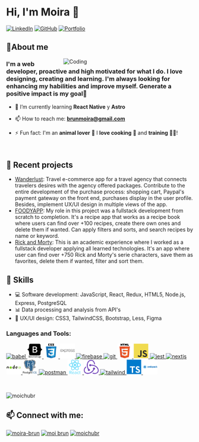 <h1>Hi, I'm Moira 👋</h1>

[![LinkedIn](https://img.shields.io/badge/LinkedIn-Connect-blue)](https://www.linkedin.com/in/moira-brun/)
[![GitHub](https://img.shields.io/badge/GitHub-Follow-green)](https://github.com/moichubr)
[![Portfolio](https://img.shields.io/badge/Portfolio-Visit-orange)](https://moirabrun.netlify.app/)

## 🌈About me
<img align="right" alt="Coding" width="350" src="https://media.tenor.com/S59bPkT0pqcAAAAC/programming.gif"/>
<h3 align="left">I'm a web developer, proactive and high motivated for what I do. I love designing, creating and learning. I'm always looking for enhancing my habilities and improve myself. Generate a positive impact is my goal💪 </h3>

- 🌱 I’m currently learning **React Native** y **Astro**

- 📫 How to reach me: **brunmoira@gmail.com**

- ⚡ Fun fact:   I'm an <b>animal lover</b> 🐶 I <b>love cooking</b> 🥘 and <b>training</b> 🏋️‍♀️!

<br>


## 🌱 Recent projects

- [Wanderlust](https://wanderlust-phi.vercel.app): Travel e-commerce app for a travel agency that connects travelers desires with the agency offered packages. Contribute to the entire development of the purchase process: shopping cart, Paypal's payment gateway on the front end, purchases display in the user profile. Besides, implement UX/UI design in multiple views of the app.
- [FOODYAPP](https://github.com/moichubr/foodyApp): My role in this project was a fullstack development from scratch to completion. It's a recipe app that works as a recipe book where users can find over +100 recipes, create there own ones and delete them if wanted. Can apply filters and sorts, and search recipes by name or keyword.
- [Rick and Morty](https://github.com/moichubr/RickAndMortyApp): This is an academic experience where I worked as a fullstack developer applying all learned technologies. It's an app where user can find over +750 Rick and Morty's serie characters, save them as favorites, delete them if wanted, filter and sort them.


## 🔧 Skills

- 💻 Software development: JavaScript, React, Redux, HTML5, Node.js, Express, PostgreSQL 
- 📊 Data processing and analysis from API's
- 🎨 UX/UI design: CSS3, TailwindCSS, Bootstrap, Less, Figma
  

<h3 align="left">Languages and Tools:</h3>
<p align="left"> <a href="https://babeljs.io/" target="_blank" rel="noreferrer"> <img src="https://www.vectorlogo.zone/logos/babeljs/babeljs-icon.svg" alt="babel" width="40" height="40"/> </a> <a href="https://getbootstrap.com" target="_blank" rel="noreferrer"> <img src="https://raw.githubusercontent.com/devicons/devicon/master/icons/bootstrap/bootstrap-plain-wordmark.svg" alt="bootstrap" width="40" height="40"/> </a> <a href="https://www.w3schools.com/css/" target="_blank" rel="noreferrer"> <img src="https://raw.githubusercontent.com/devicons/devicon/master/icons/css3/css3-original-wordmark.svg" alt="css3" width="40" height="40"/> </a> <a href="https://expressjs.com" target="_blank" rel="noreferrer"> <img src="https://raw.githubusercontent.com/devicons/devicon/master/icons/express/express-original-wordmark.svg" alt="express" width="40" height="40"/> </a> <a href="https://firebase.google.com/" target="_blank" rel="noreferrer"> <img src="https://www.vectorlogo.zone/logos/firebase/firebase-icon.svg" alt="firebase" width="40" height="40"/> </a> <a href="https://git-scm.com/" target="_blank" rel="noreferrer"> <img src="https://www.vectorlogo.zone/logos/git-scm/git-scm-icon.svg" alt="git" width="40" height="40"/> </a> <a href="https://www.w3.org/html/" target="_blank" rel="noreferrer"> <img src="https://raw.githubusercontent.com/devicons/devicon/master/icons/html5/html5-original-wordmark.svg" alt="html5" width="40" height="40"/> </a> <a href="https://developer.mozilla.org/en-US/docs/Web/JavaScript" target="_blank" rel="noreferrer"> <img src="https://raw.githubusercontent.com/devicons/devicon/master/icons/javascript/javascript-original.svg" alt="javascript" width="40" height="40"/> </a> <a href="https://jestjs.io" target="_blank" rel="noreferrer"> <img src="https://www.vectorlogo.zone/logos/jestjsio/jestjsio-icon.svg" alt="jest" width="40" height="40"/> </a> <a href="https://nextjs.org/" target="_blank" rel="noreferrer"> <img src="https://cdn.worldvectorlogo.com/logos/nextjs-2.svg" alt="nextjs" width="40" height="40"/> </a> <a href="https://nodejs.org" target="_blank" rel="noreferrer"> <img src="https://raw.githubusercontent.com/devicons/devicon/master/icons/nodejs/nodejs-original-wordmark.svg" alt="nodejs" width="40" height="40"/> </a> <a href="https://www.postgresql.org" target="_blank" rel="noreferrer"> <img src="https://raw.githubusercontent.com/devicons/devicon/master/icons/postgresql/postgresql-original-wordmark.svg" alt="postgresql" width="40" height="40"/> </a> <a href="https://postman.com" target="_blank" rel="noreferrer"> <img src="https://www.vectorlogo.zone/logos/getpostman/getpostman-icon.svg" alt="postman" width="40" height="40"/> </a> <a href="https://reactjs.org/" target="_blank" rel="noreferrer"> <img src="https://raw.githubusercontent.com/devicons/devicon/master/icons/react/react-original-wordmark.svg" alt="react" width="40" height="40"/> </a> <a href="https://redux.js.org" target="_blank" rel="noreferrer"> <img src="https://raw.githubusercontent.com/devicons/devicon/master/icons/redux/redux-original.svg" alt="redux" width="40" height="40"/> </a> <a href="https://tailwindcss.com/" target="_blank" rel="noreferrer"> <img src="https://www.vectorlogo.zone/logos/tailwindcss/tailwindcss-icon.svg" alt="tailwind" width="40" height="40"/> </a> <a href="https://www.typescriptlang.org/" target="_blank" rel="noreferrer"> <img src="https://raw.githubusercontent.com/devicons/devicon/master/icons/typescript/typescript-original.svg" alt="typescript" width="40" height="40"/> </a> <a href="https://webpack.js.org" target="_blank" rel="noreferrer"> <img src="https://raw.githubusercontent.com/devicons/devicon/d00d0969292a6569d45b06d3f350f463a0107b0d/icons/webpack/webpack-original-wordmark.svg" alt="webpack" width="40" height="40"/> </a> </p>

<br>
<p><img align="center" src="https://github-readme-stats.vercel.app/api/top-langs?username=moichubr&show_icons=true&locale=en&layout=compact" alt="moichubr" /></p>


## 📫 Connect with me:
<p align="left">
<a href="https://linkedin.com/in/moira-brun" target="blank"><img align="center" src="https://raw.githubusercontent.com/rahuldkjain/github-profile-readme-generator/master/src/images/icons/Social/linked-in-alt.svg" alt="moira-brun" height="30" width="40" /></a>
<a href="https://fb.com/moi brun" target="blank"><img align="center" src="https://raw.githubusercontent.com/rahuldkjain/github-profile-readme-generator/master/src/images/icons/Social/facebook.svg" alt="moi brun" height="30" width="40" /></a>
<a href="https://instagram.com/moichubr" target="blank"><img align="center" src="https://raw.githubusercontent.com/rahuldkjain/github-profile-readme-generator/master/src/images/icons/Social/instagram.svg" alt="moichubr" height="30" width="40" /></a>
</p>



